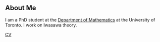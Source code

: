 ## About Me

I am a PhD student at the [Department of Mathematics](https://www.math.toronto.edu/) at the University of Toronto. I work on Iwasawa theory.

[CV](cv_webpage.pdf)
